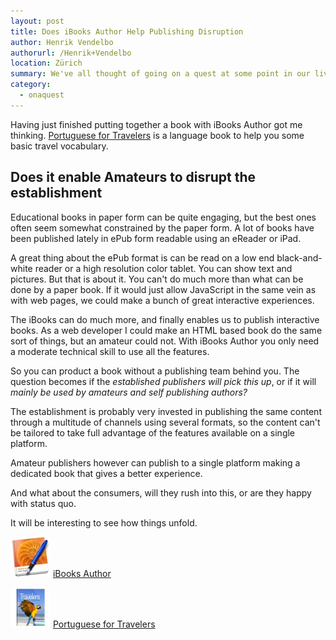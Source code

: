 ```yaml
---
layout: post
title: Does iBooks Author Help Publishing Disruption
author: Henrik Vendelbo
authorurl: /Henrik+Vendelbo
location: Zürich
summary: We've all thought of going on a quest at some point in our lives. Mine emerged in my mind earlier this year after realizing that translation is one area that I am keen to explore in greater detail. I am currently in the process of developing myself into a freelance translation business, therefore I thought it would be a good idea to share some views on this topic.
category:
  - onaquest
---
```


Having just finished putting together a book with iBooks Author got me thinking. 
[Portuguese for Travelers](/learn/portuguese/) is a language book to help you some basic 
travel vocabulary.

## Does it enable Amateurs to disrupt the establishment

Educational books in paper form can be quite engaging, but the best ones often seem somewhat
constrained by the paper form. 
A lot of books have been published lately in ePub form readable using an eReader or iPad.

A great thing about the ePub format is can be read on a low end black-and-white reader or a
high resolution color tablet. You can show text and pictures. But that is about it. You can't
do much more than what can be done by a paper book. If it would just allow JavaScript in the
same vein as with web pages, we could make a bunch of great interactive experiences.

The iBooks can do much more, and finally enables us to publish interactive books. As a web
developer I could make an HTML based book do the same sort of things, but an amateur could not.
With iBooks Author you only need a moderate technical skill to use all the features.

So you can product a book without a publishing team behind you. The question becomes if the
*established publishers will pick this up*, or if it will *mainly be used by amateurs and self
publishing authors?*

The establishment is probably very invested in publishing the same content through a multitude
of channels using several formats, so the content can't be tailored to take full advantage of
the features available on a single platform.

Amateur publishers however can publish to a single platform making a dedicated book that gives
a better experience.

And what about the consumers, will they rush into this, or are they happy with status quo.

It will be interesting to see how things unfold.

![iBooks Author](/images/IBooks_Author_Logo.jpeg)
[iBooks Author](http://www.apple.com/ibooks-author/)

![Portuguese for Travelers](/images/PfT_Logo.png)
[Portuguese for Travelers](/learn/portuguese/)

